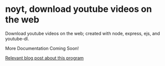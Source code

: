 # noyt, download youtube videos on the web
Download youtube videos on the web; created with node, express,
ejs, and youtube-dl.

More Documentation Coming Soon!

[Relevant blog post about this program](https://jackdavidson.tech/blog/noyt%3A_download_youtube_videos_on_the_web)
